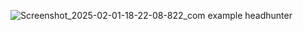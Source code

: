 ![Screenshot_2025-02-01-18-22-08-822_com example headhunter](https://github.com/user-attachments/assets/884f5f38-bad7-42f0-aa5c-8a731eea3037)
